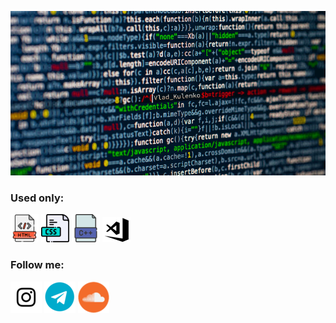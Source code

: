 ![Header](https://raw.githubusercontent.com/VladislavKulenko/First_Project/IMG/malware-code.png)

### Used only:
![HTML](https://raw.githubusercontent.com/VladislavKulenko/First_Project/IMG/html.png)
![CSS](https://raw.githubusercontent.com/VladislavKulenko/First_Project/IMG/css.png)
![C++](https://raw.githubusercontent.com/VladislavKulenko/First_Project/IMG/c%2B%2B.png)
![VSCode](https://raw.githubusercontent.com/VladislavKulenko/First_Project/IMG/vs%20code.png)


### Follow me:
[![inst](https://github.com/VladislavKulenko/First_Project/blob/60e33501f1f3cb51ba7e23eb01c40ed0f20cd385/insst.png)](https://www.instagram.com/vladkulenko/)
[![Telegram](https://raw.githubusercontent.com/VladislavKulenko/First_Project/IMG/image.png)](https://t.me/vladkulenko)
[![Soundcloud](https://raw.githubusercontent.com/VladislavKulenko/First_Project/IMG/1486053626-soundcloud_79184%20(1).png)](https://soundcloud.com/fearstep)
